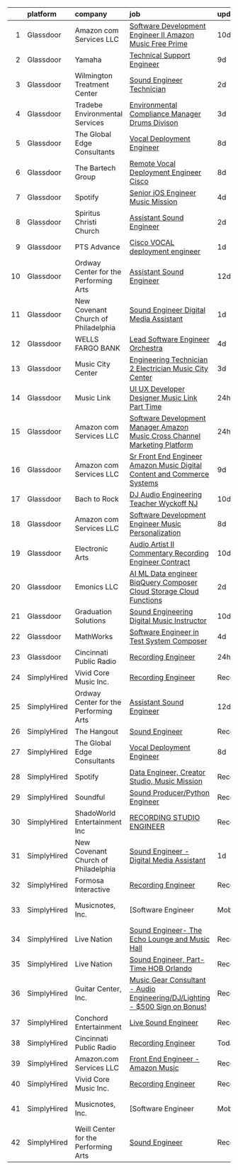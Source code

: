 

|    | platform    | company                               | job                                                                                                                                                                                                                                                                                                                                                                                                                                                                                                                                                                                                                                                                                                                                                                                                                                                                                                                                                                                                                                                                                                                                                                    | update_time   | location             |
|---:|:------------|:--------------------------------------|:-----------------------------------------------------------------------------------------------------------------------------------------------------------------------------------------------------------------------------------------------------------------------------------------------------------------------------------------------------------------------------------------------------------------------------------------------------------------------------------------------------------------------------------------------------------------------------------------------------------------------------------------------------------------------------------------------------------------------------------------------------------------------------------------------------------------------------------------------------------------------------------------------------------------------------------------------------------------------------------------------------------------------------------------------------------------------------------------------------------------------------------------------------------------------|:--------------|:---------------------|
|  1 | Glassdoor   | Amazon com Services LLC               | [Software Development Engineer II  Amazon Music Free Prime](https://www.glassdoor.com/partner/jobListing.htm?pos=112&ao=1136043&s=58&guid=000001839263fbc2b25b103b3f8313da&src=GD_JOB_AD&t=SR&vt=w&cs=1_71d7cd34&cb=1664608369863&jobListingId=1008151742328&jrtk=3-0-1ge967uvfjopq801-1ge967uvvihnu800-350d272ef90f81c7-)                                                                                                                                                                                                                                                                                                                                                                                                                                                                                                                                                                                                                                                                                                                                                                                                                                             | 10d           | Culver City, CA      |
|  2 | Glassdoor   | Yamaha                                | [Technical Support Engineer](https://www.glassdoor.com/partner/jobListing.htm?pos=116&ao=1136043&s=58&guid=000001839263fbc2b25b103b3f8313da&src=GD_JOB_AD&t=SR&vt=w&cs=1_18d596cc&cb=1664608369863&jobListingId=1008154576004&jrtk=3-0-1ge967uvfjopq801-1ge967uvvihnu800-3ba57b5c6a10b506-)                                                                                                                                                                                                                                                                                                                                                                                                                                                                                                                                                                                                                                                                                                                                                                                                                                                                            | 9d            | Buena Park, CA       |
|  3 | Glassdoor   | Wilmington Treatment Center           | [Sound Engineer Technician](https://www.glassdoor.com/partner/jobListing.htm?pos=111&ao=1136043&s=58&guid=000001839263fbc2b25b103b3f8313da&src=GD_JOB_AD&t=SR&vt=w&cs=1_57303612&cb=1664608369863&jobListingId=1008168193779&jrtk=3-0-1ge967uvfjopq801-1ge967uvvihnu800-e8ab5faff34c5a5b-)                                                                                                                                                                                                                                                                                                                                                                                                                                                                                                                                                                                                                                                                                                                                                                                                                                                                             | 2d            | Wilmington, NC       |
|  4 | Glassdoor   | Tradebe Environmental Services        | [Environmental Compliance Manager   Drums Divison](https://www.glassdoor.com/partner/jobListing.htm?pos=121&ao=1136043&s=58&guid=000001839263fbc2b25b103b3f8313da&src=GD_JOB_AD&t=SR&vt=w&ea=1&cs=1_42874b35&cb=1664608369863&jobListingId=1008165499950&jrtk=3-0-1ge967uvfjopq801-1ge967uvvihnu800-38f1dca61797b303-)                                                                                                                                                                                                                                                                                                                                                                                                                                                                                                                                                                                                                                                                                                                                                                                                                                                 | 3d            | Millington, TN       |
|  5 | Glassdoor   | The Global Edge Consultants           | [Vocal Deployment Engineer](https://www.glassdoor.com/partner/jobListing.htm?pos=102&ao=1110586&s=58&guid=000001839263fbc2b25b103b3f8313da&src=GD_JOB_AD&t=SR&vt=w&ea=1&cs=1_e33a156b&cb=1664608369862&jobListingId=1008156365697&cpc=F41FEAB56D215062&jrtk=3-0-1ge967uvfjopq801-1ge967uvvihnu800-01b2045d5208986d--6NYlbfkN0A4Pd9G7Psxse2LYHgJRkYguHzML5L6KVZLzJM3sNXICnMc3eh3dt3QEYOmT_Cvlg6YqseBKYKlkgFutzcInG_Q0rjFPxEbzXj7eJ1Iw42CbcDO0F-Ic57myTUfn_5Wr1OkFXXGLIoST1_tDKid4ZU9u_ZMqLTt71Na8s6LMKVmtGCeOawuYHDWa4hUwtz7iePtnE7m1d6D6Rhg5PIw8Vw4Fx_nT9lyz_jBdGBirJ44_kalxw0eoNJjoPQ0u-AZD8IUEkqO_D_mowIEPwc6xviAbQdzj8RqzoxZq604UA7Wl60ZxwXus22-XPGovabx2f3zOB8MZbdKCiRnazahNGyYUyMSxvo7W2NCdTRdARPne2i4CGUaDn0GFPeYe0Sm6hnCm0E7iZOgY0q66xrQCX07yxqSp5yBI65EjO38tU7NpDCbvdKXIDvocRlIy7wYl7T22TcmWE4kVhdW0XvcBRQpxIadFqkUEmnNyHuKNV6c4_l2aLr2Rd5r7hItgGHDeIYnQddl-EPRKA%3D%3D)                                                                                                                                                                                                                                                                                       | 8d            | Houston, TX          |
|  6 | Glassdoor   | The Bartech Group                     | [Remote Vocal Deployment Engineer  Cisco ](https://www.glassdoor.com/partner/jobListing.htm?pos=104&ao=1110586&s=58&guid=000001839263fbc2b25b103b3f8313da&src=GD_JOB_AD&t=SR&vt=w&ea=1&cs=1_92234ad9&cb=1664608369862&jobListingId=1008156820135&cpc=AF770993EC679D41&jrtk=3-0-1ge967uvfjopq801-1ge967uvvihnu800-1f8531641e378bfe--6NYlbfkN0C7-FDDT93s0qSKP7uYkdNgAgpSNvwlK8pJNTkcTbZQJnKDJjfvl1yFU2JPCK1oIIqIyhV9fkHpoGz8OVtwTt2NY7ZLQYksisShQVH0P4R8EJib1JrhNB5PFK5iCTt8tgyFHwsKhhXetKgTeg6CjU3tgl6L2gx2B2HsLblxl-TxgreRyqgigKfxhjWIqfuUjleicjwk_p0K6yXT-6fZQQGbjH4k0Zyrci4Evy9zyC1Kce9Y0MV_y8cOVXNg43veLA9kXLxLhA9k3QD67LRz3RHw0aJ8kzRVZoqMbNb7N8RZy0uLdr8J-ZopKOUXRsLqCPKlAw_4QklBYaU4bPpc0c_PzYfecC8Yo6zUfd-RtSI5nInInKA8-hjTX3Oq7P-F69-Eux_mMBSzLY1HAJ0jd5x_6CnfGK1Z5MN5ZgkGVDGuRLscxyWn-IqLKYB76lXhD_N_BreeQXCABIYSqpsS1Z068hR2fDTQz-2uvltLgj1PguEc7wjh1gul)                                                                                                                                                                                                                                                                                                    | 8d            | Branchburg, NJ       |
|  7 | Glassdoor   | Spotify                               | [Senior iOS Engineer  Music Mission](https://www.glassdoor.com/partner/jobListing.htm?pos=109&ao=1136043&s=58&guid=000001839263fbc2b25b103b3f8313da&src=GD_JOB_AD&t=SR&vt=w&cs=1_7918d9c1&cb=1664608369862&jobListingId=1008163218095&jrtk=3-0-1ge967uvfjopq801-1ge967uvvihnu800-b95a7036a52cf4a5-)                                                                                                                                                                                                                                                                                                                                                                                                                                                                                                                                                                                                                                                                                                                                                                                                                                                                    | 4d            | New York, NY         |
|  8 | Glassdoor   | Spiritus Christi Church               | [Assistant Sound Engineer](https://www.glassdoor.com/partner/jobListing.htm?pos=106&ao=1136043&s=58&guid=000001839263fbc2b25b103b3f8313da&src=GD_JOB_AD&t=SR&vt=w&ea=1&cs=1_dfd4241d&cb=1664608369862&jobListingId=1008168405686&jrtk=3-0-1ge967uvfjopq801-1ge967uvvihnu800-ecfccf761ec02f6b-)                                                                                                                                                                                                                                                                                                                                                                                                                                                                                                                                                                                                                                                                                                                                                                                                                                                                         | 2d            | Rochester, NY        |
|  9 | Glassdoor   | PTS Advance                           | [Cisco VOCAL deployment engineer](https://www.glassdoor.com/partner/jobListing.htm?pos=105&ao=1110586&s=58&guid=000001839263fbc2b25b103b3f8313da&src=GD_JOB_AD&t=SR&vt=w&ea=1&cs=1_44a68223&cb=1664608369862&jobListingId=1008172427006&cpc=47CFDC01B3F81FAC&jrtk=3-0-1ge967uvfjopq801-1ge967uvvihnu800-c5adca33dcd5d63d--6NYlbfkN0AbRbVq8OvmskiEcE8ix2E9Kyrf8sse4cIAfa1sfcPLRpUGYiSkHhgQ3_gthoIofBxx4uwK6EW1HCt-GFcYEQpNc7ve-IaiJ8ZYC8gl_BcJG83PGiZF03TpylIqmhfXvWUcHFBjawqHiVCEHR57jUaEti1biPoXwsXoSCg_ycULwhhANFfvTs8YPBH8KnhaEOwtqKVGG6duEyU5uzaFxunHB45CjYTu5-uQVvj1FoxDY-HIyHgvO1u7PM0MxyeAl70NFvmtNVYxRUyWL7gdYGyE_Smv45uEhRHf0TOWV9BHlP-NsJwP3Ugy3Gu-WQlYy2nkJ41NmVCxxnAdd7oLRr-wcaktQQA0bLaCN8aqLe8BIeovdKNIsVo2wRIaI7gSuQrh7qVUYxT1IYgksvl0yi07EHFIyz5qXpvgpfyPnKi1xa01inxIyGk2qZNXf3H9ga3b_iqPhXIStPckTKu_6OwPPf_F1mym3H1slsnqN997GEpHEYsYnZu-MKaPe2TkR0WqBf_OnRJEBo-0BgQO6inn48rTLZ4A0BENijQhQ_q4crkfT5lOZz06quzNXtwR0csDbdpgU4uupXgmLFHgsOfLh6TaZIUL8d4FQMSUMuZgjKIwBB2Lln2zAjxfApcd5qAAchTqjvDkTsmYEp5lUhFxws8icM795-AQGjq-6UMjTz2Xh5NB1F1MTzOEFt3Z7bdYyqCpWgqNFWd7y4fWDCDrQsg1VIoDofhNx3xqnROLGmND95ruSlK2dems_VIl0TMD-FEyF5Dj4sRggkIzB9Dw)             | 1d            | Houston, TX          |
| 10 | Glassdoor   | Ordway Center for the Performing Arts | [Assistant Sound Engineer](https://www.glassdoor.com/partner/jobListing.htm?pos=113&ao=1136043&s=58&guid=000001839263fbc2b25b103b3f8313da&src=GD_JOB_AD&t=SR&vt=w&ea=1&cs=1_fe71addf&cb=1664608369863&jobListingId=1008147271423&jrtk=3-0-1ge967uvfjopq801-1ge967uvvihnu800-8cd05db7d9014b72-)                                                                                                                                                                                                                                                                                                                                                                                                                                                                                                                                                                                                                                                                                                                                                                                                                                                                         | 12d           | Saint Paul, MN       |
| 11 | Glassdoor   | New Covenant Church of Philadelphia   | [Sound Engineer   Digital Media Assistant](https://www.glassdoor.com/partner/jobListing.htm?pos=101&ao=1110586&s=58&guid=000001839263fbc2b25b103b3f8313da&src=GD_JOB_AD&t=SR&vt=w&ea=1&cs=1_1d6f0d43&cb=1664608369862&jobListingId=1008171290301&cpc=292036AD7E8A5303&jrtk=3-0-1ge967uvfjopq801-1ge967uvvihnu800-28a41af27d468c11--6NYlbfkN0C2MujeaHUdRlJYpgbQ9d1Dq4rnH8r683W_-GbLMKmwMEzG4xWeSbrv_-wXvskv2ofbLQVumdh658F_sQMDJtYD1-EoRbGWXRBkRSM9i0LLWpdYy_bDPlDiEmuBvcE5_ItUBZx5YUrMGF0QADEOUYc520JCvjeutKvHL_TrCslLKLmfqp_HXCSiiHHr0BSTAri3U4DUb7gLLv3fDFYa2iueqVIENoWSTqUeNowT0nF2eCHLDap7eR9dcoJdJJiU7_BAUtlDtLypVIn8yy9Zx3XDOvGZQDOXubjtvWKELmAc4o3VKVmZGxi6ulHkSRvXa-ACmbKz7x9WCT0VzF9QV4F_B7T38qS6t1WQwr5K8ZZv9HZB95RzC4-RrpiiZWNwKfvCylIRLqnjh6IfdVIHK2pjhqIJUaCYD2TXHsncBBBRYEJGrZFCQwskgQGjjOleco7dBdvH4xhLUXkGnEklh5t8fTx75lk6aTJlKpWdu_G0NP4l1DgzUv3ADLEFBrpncrpvn-052aVwulEycqxWf6hYn25rASjm9KQ%3D)                                                                                                                                                                                                                                                      | 1d            | Philadelphia, PA     |
| 12 | Glassdoor   | WELLS FARGO BANK                      | [Lead Software Engineer  Orchestra ](https://www.glassdoor.com/partner/jobListing.htm?pos=103&ao=1110586&s=58&guid=000001839263fbc2b25b103b3f8313da&src=GD_JOB_AD&t=SR&vt=w&cs=1_4afeb449&cb=1664608369862&jobListingId=1008163740516&cpc=59DEFF8D475298C3&jrtk=3-0-1ge967uvfjopq801-1ge967uvvihnu800-350ac1f83d6fa0f5--6NYlbfkN0A0sLjryQUNkc81K2goHfqpo9JHml6Vo2yWT4XuRGLXtsN7afMoSAWdqBM3YHWeqUyfV_RUv_StQFjBBbu4rYAaGnuP87vaU__--3C8fGEzGCkCAQfrhKJBAxVSlcYf-xXqnN58qYcwCu0aB74f-KzG2LpUxaJjtCwuYaiQA9AUHXC1He9ldvTaXWB9w71hc2wB9e0T0p4eDcYHTU1W54oO2xsZ3cHCFUgUJ_69n6L-fOMXK_0hyqzpTw4FElbUktrsyE5ikcZLT8Vk3Re3lkE6Y-4ReeiBgqi-MUBn5Yn54oiDlWLEw7V8v0m4T0iP4e_tD9sdjVZuJKBXKT8BtulUStOaTAgmCvi34tVb_Mu9pW4Cj7ylVG8JxdVS_ewRQ8FKmef1EGdjpS8tM-U_XAR0cJ8Pum2udrPK7z1FCwwZP4qAUU_5huMGSbn-5yL2od3iIxN-v85a3ZzJbIRpP3othZdkatH_MPdQy989_BpfU98gJlwFc4uvL1zrjyMAEdVhbjZHg7-9d5XT29l5RosbW9fBYJlLzjSOjSCzV6qAr_3lSebIsSUYzjD5iYJFZ9Mtq8irZcaskfHoDi20y8612N1cw5BhnDxFoF_nyuXc698SrhAfFBlOU-xjXPJRmXpnAsVB0pWyRU2y6sd7Eej--5zX4piNjd4vAGan-Ibz8L75BgVNq6pMFtJon-TbW9fmxYm1LpozPu91269GwDd4Buu13rSVJ4jG3VVHLUFXjr_t_4pfgjxH9MlGCVPctPq2_ZowooGhNKjKSUMgOOAa2P2XujeMyO0%3D) | 4d            | Charlotte, NC        |
| 13 | Glassdoor   | Music City Center                     | [Engineering Technician 2  Electrician    Music City Center](https://www.glassdoor.com/partner/jobListing.htm?pos=120&ao=1136043&s=58&guid=000001839263fbc2b25b103b3f8313da&src=GD_JOB_AD&t=SR&vt=w&ea=1&cs=1_f735e192&cb=1664608369863&jobListingId=1008165036040&jrtk=3-0-1ge967uvfjopq801-1ge967uvvihnu800-7f54d32150f42019-)                                                                                                                                                                                                                                                                                                                                                                                                                                                                                                                                                                                                                                                                                                                                                                                                                                       | 3d            | Nashville, TN        |
| 14 | Glassdoor   | Music Link                            | [UI UX Developer Designer  Music Link  Part Time ](https://www.glassdoor.com/partner/jobListing.htm?pos=115&ao=1136043&s=58&guid=000001839263fbc2b25b103b3f8313da&src=GD_JOB_AD&t=SR&vt=w&ea=1&cs=1_50244d70&cb=1664608369863&jobListingId=1008175170281&jrtk=3-0-1ge967uvfjopq801-1ge967uvvihnu800-054e387cb3fe2708-)                                                                                                                                                                                                                                                                                                                                                                                                                                                                                                                                                                                                                                                                                                                                                                                                                                                 | 24h           | Remote               |
| 15 | Glassdoor   | Amazon com Services LLC               | [Software Development Manager  Amazon Music  Cross Channel Marketing Platform](https://www.glassdoor.com/partner/jobListing.htm?pos=118&ao=1136043&s=58&guid=000001839263fbc2b25b103b3f8313da&src=GD_JOB_AD&t=SR&vt=w&cs=1_488aeea0&cb=1664608369863&jobListingId=1008173739315&jrtk=3-0-1ge967uvfjopq801-1ge967uvvihnu800-4918c44988134aa8-)                                                                                                                                                                                                                                                                                                                                                                                                                                                                                                                                                                                                                                                                                                                                                                                                                          | 24h           | San Francisco, CA    |
| 16 | Glassdoor   | Amazon com Services LLC               | [Sr  Front End Engineer  Amazon Music   Digital Content and Commerce Systems](https://www.glassdoor.com/partner/jobListing.htm?pos=123&ao=1136043&s=58&guid=000001839263fbc2b25b103b3f8313da&src=GD_JOB_AD&t=SR&vt=w&cs=1_c28b0bbd&cb=1664608369864&jobListingId=1008154125045&jrtk=3-0-1ge967uvfjopq801-1ge967uvvihnu800-89a5e2e83fda9f2b-)                                                                                                                                                                                                                                                                                                                                                                                                                                                                                                                                                                                                                                                                                                                                                                                                                           | 9d            | United States        |
| 17 | Glassdoor   | Bach to Rock                          | [DJ   Audio Engineering Teacher  Wyckoff NJ](https://www.glassdoor.com/partner/jobListing.htm?pos=122&ao=1136043&s=58&guid=000001839263fbc2b25b103b3f8313da&src=GD_JOB_AD&t=SR&vt=w&ea=1&cs=1_3ec9edfb&cb=1664608369864&jobListingId=1008152013499&jrtk=3-0-1ge967uvfjopq801-1ge967uvvihnu800-224c105a95700982-)                                                                                                                                                                                                                                                                                                                                                                                                                                                                                                                                                                                                                                                                                                                                                                                                                                                       | 10d           | Wyckoff, NJ          |
| 18 | Glassdoor   | Amazon com Services LLC               | [Software Development Engineer  Music Personalization](https://www.glassdoor.com/partner/jobListing.htm?pos=110&ao=1136043&s=58&guid=000001839263fbc2b25b103b3f8313da&src=GD_JOB_AD&t=SR&vt=w&cs=1_c137911b&cb=1664608369862&jobListingId=1008156976917&jrtk=3-0-1ge967uvfjopq801-1ge967uvvihnu800-2179aa2e21db9e9e-)                                                                                                                                                                                                                                                                                                                                                                                                                                                                                                                                                                                                                                                                                                                                                                                                                                                  | 8d            | San Francisco, CA    |
| 19 | Glassdoor   | Electronic Arts                       | [Audio Artist II   Commentary Recording Engineer  Contract ](https://www.glassdoor.com/partner/jobListing.htm?pos=119&ao=1136043&s=58&guid=000001839263fbc2b25b103b3f8313da&src=GD_JOB_AD&t=SR&vt=w&cs=1_aeff52d1&cb=1664608369863&jobListingId=1008151770801&jrtk=3-0-1ge967uvfjopq801-1ge967uvvihnu800-015c7e198e835cb0-)                                                                                                                                                                                                                                                                                                                                                                                                                                                                                                                                                                                                                                                                                                                                                                                                                                            | 10d           | Orlando, FL          |
| 20 | Glassdoor   | Emonics LLC                           | [AI ML Data engineer  BiqQuery  Composer  Cloud Storage  Cloud Functions](https://www.glassdoor.com/partner/jobListing.htm?pos=108&ao=1136043&s=58&guid=000001839263fbc2b25b103b3f8313da&src=GD_JOB_AD&t=SR&vt=w&ea=1&cs=1_948cf39e&cb=1664608369862&jobListingId=1008168569498&jrtk=3-0-1ge967uvfjopq801-1ge967uvvihnu800-e3c3619912c48be7-)                                                                                                                                                                                                                                                                                                                                                                                                                                                                                                                                                                                                                                                                                                                                                                                                                          | 2d            | Remote               |
| 21 | Glassdoor   | Graduation Solutions                  | [Sound Engineering Digital Music Instructor](https://www.glassdoor.com/partner/jobListing.htm?pos=117&ao=1136043&s=58&guid=000001839263fbc2b25b103b3f8313da&src=GD_JOB_AD&t=SR&vt=w&ea=1&cs=1_76945d09&cb=1664608369863&jobListingId=1008151772475&jrtk=3-0-1ge967uvfjopq801-1ge967uvvihnu800-886b04f211aafcf9-)                                                                                                                                                                                                                                                                                                                                                                                                                                                                                                                                                                                                                                                                                                                                                                                                                                                       | 10d           | Mesa, AZ             |
| 22 | Glassdoor   | MathWorks                             | [Software Engineer in Test   System Composer](https://www.glassdoor.com/partner/jobListing.htm?pos=107&ao=1136043&s=58&guid=000001839263fbc2b25b103b3f8313da&src=GD_JOB_AD&t=SR&vt=w&cs=1_00356cdf&cb=1664608369862&jobListingId=1008163367365&jrtk=3-0-1ge967uvfjopq801-1ge967uvvihnu800-7f37537eaec24748-)                                                                                                                                                                                                                                                                                                                                                                                                                                                                                                                                                                                                                                                                                                                                                                                                                                                           | 4d            | Natick, MA           |
| 23 | Glassdoor   | Cincinnati Public Radio               | [Recording Engineer](https://www.glassdoor.com/partner/jobListing.htm?pos=114&ao=1136043&s=58&guid=000001839263fbc2b25b103b3f8313da&src=GD_JOB_AD&t=SR&vt=w&ea=1&cs=1_303f841a&cb=1664608369863&jobListingId=1008174861737&jrtk=3-0-1ge967uvfjopq801-1ge967uvvihnu800-a518e26a0600a3cb-)                                                                                                                                                                                                                                                                                                                                                                                                                                                                                                                                                                                                                                                                                                                                                                                                                                                                               | 24h           | Cincinnati, OH       |
| 24 | SimplyHired | Vivid Core Music Inc.                 | [Recording Engineer](https://www.simplyhired.com/job/tBKAbYf-RGnH7uPsOnaBGPWj0-TCICe_evf7DjRKj_4B6Pe6As-y8A?q=music+engineer)                                                                                                                                                                                                                                                                                                                                                                                                                                                                                                                                                                                                                                                                                                                                                                                                                                                                                                                                                                                                                                          | Recently      | St. Louis, MO        |
| 25 | SimplyHired | Ordway Center for the Performing Arts | [Assistant Sound Engineer](https://www.simplyhired.com/job/oAz7NyyvUdDGHYOKQlYUSvDO7W8-T45vVAZqDpnNVFXBu-qlzfnlMQ?q=music+engineer)                                                                                                                                                                                                                                                                                                                                                                                                                                                                                                                                                                                                                                                                                                                                                                                                                                                                                                                                                                                                                                    | 12d           | Saint Paul, MN       |
| 26 | SimplyHired | The Hangout                           | [Sound Engineer](https://www.simplyhired.com/job/pPtma4KfpJL8yv0IV160PCctZ7zJieTNPnwDrISJ5-REzhgDQyRTVw?q=music+engineer)                                                                                                                                                                                                                                                                                                                                                                                                                                                                                                                                                                                                                                                                                                                                                                                                                                                                                                                                                                                                                                              | Recently      | Myrtle Beach, SC     |
| 27 | SimplyHired | The Global Edge Consultants           | [Vocal Deployment Engineer](https://www.simplyhired.com/job/MgMm5hcu0Wyvbj4EmkpfwPJl758zZcKImNJyA58AbW_w-G01GOJU_g?q=music+engineer)                                                                                                                                                                                                                                                                                                                                                                                                                                                                                                                                                                                                                                                                                                                                                                                                                                                                                                                                                                                                                                   | 8d            | Houston, TX          |
| 28 | SimplyHired | Spotify                               | [Data Engineer, Creator Studio, Music Mission](https://www.simplyhired.com/job/gx6_0Pe4pjCb2iMDm-oEabY8egsyZ1Ii5bgjJRk6_cKJ1o2Hf2rTOA?q=music+engineer)                                                                                                                                                                                                                                                                                                                                                                                                                                                                                                                                                                                                                                                                                                                                                                                                                                                                                                                                                                                                                | Recently      | New York, NY         |
| 29 | SimplyHired | Soundful                              | [Sound Producer/Python Engineer](https://www.simplyhired.com/job/fKwTfqRWVzhZJJT6yoybTUB5_pL76wxlddnu6kqy2_naoU7JVaHVBQ?q=music+engineer)                                                                                                                                                                                                                                                                                                                                                                                                                                                                                                                                                                                                                                                                                                                                                                                                                                                                                                                                                                                                                              | Recently      | Remote               |
| 30 | SimplyHired | ShadoWorld Entertainment Inc          | [RECORDING STUDIO ENGINEER](https://www.simplyhired.com/job/LuUo1uNsflz97Kc2VUvstOqF-GlyVnesKKVECsAsCY7m3CzEC5ML1A?q=music+engineer)                                                                                                                                                                                                                                                                                                                                                                                                                                                                                                                                                                                                                                                                                                                                                                                                                                                                                                                                                                                                                                   | Recently      | Los Angeles, CA      |
| 31 | SimplyHired | New Covenant Church of Philadelphia   | [Sound Engineer - Digital Media Assistant](https://www.simplyhired.com/job/62Xs2yVlBkuVET4aKoLZRyFxbHKDwXBWLdNuYFjffmcZkZxfBGq2hQ?q=music+engineer)                                                                                                                                                                                                                                                                                                                                                                                                                                                                                                                                                                                                                                                                                                                                                                                                                                                                                                                                                                                                                    | 1d            | Philadelphia, PA     |
| 32 | SimplyHired | Formosa Interactive                   | [Recording Engineer](https://www.simplyhired.com/job/29sDM0Sr9JlQYH7solN3F74VDbJwVqpkxGxp49jc-twKzjzyunLXRQ?q=music+engineer)                                                                                                                                                                                                                                                                                                                                                                                                                                                                                                                                                                                                                                                                                                                                                                                                                                                                                                                                                                                                                                          | Recently      | Los Angeles, CA      |
| 33 | SimplyHired | Musicnotes, Inc.                      | [Software Engineer | Mobile Apps | Music Industry](https://www.simplyhired.com/job/k8E4fg8SWWqgvPsk4kBA2CqJDhhUZAmYysUfvRGHibz7cVQEY9wzyw?q=music+engineer)                                                                                                                                                                                                                                                                                                                                                                                                                                                                                                                                                                                                                                                                                                                                                                                                                                                                                                                                                                                                            | Recently      | Remote               |
| 34 | SimplyHired | Live Nation                           | [Sound Engineer- The Echo Lounge and Music Hall](https://www.simplyhired.com/job/4aHMpH9Tdxny6hJqe1DIX5BcgcP9q1Yp7HlRyzGMGfUEv_nUu_PULg?q=music+engineer)                                                                                                                                                                                                                                                                                                                                                                                                                                                                                                                                                                                                                                                                                                                                                                                                                                                                                                                                                                                                              | Recently      | Dallas, TX           |
| 35 | SimplyHired | Live Nation                           | [Sound Engineer, Part-Time HOB Orlando](https://www.simplyhired.com/job/Bmu8LQ8XPjN0_Dz5oEbzInNBkyhp21Od5tH1ppVKGBMlwSufSS6-cQ?q=music+engineer)                                                                                                                                                                                                                                                                                                                                                                                                                                                                                                                                                                                                                                                                                                                                                                                                                                                                                                                                                                                                                       | Recently      | Lake Buena Vista, FL |
| 36 | SimplyHired | Guitar Center, Inc.                   | [Music Gear Consultant - Audio Engineering/DJ/Lighting - $500 Sign on Bonus!](https://www.simplyhired.com/job/A1q2-hoFBf33n2hzvrtqJdUCpA-f5UgA83I6sNug1CkHmCGdLFdqzA?q=music+engineer)                                                                                                                                                                                                                                                                                                                                                                                                                                                                                                                                                                                                                                                                                                                                                                                                                                                                                                                                                                                 | Recently      | Nashville, TN        |
| 37 | SimplyHired | Conchord Entertainment                | [Live Sound Engineer](https://www.simplyhired.com/job/UEA40oo_tuyiPqvpC2XRNDDUAd6VWYQaSSZopTq90hge9e7ynS5vdw?q=music+engineer)                                                                                                                                                                                                                                                                                                                                                                                                                                                                                                                                                                                                                                                                                                                                                                                                                                                                                                                                                                                                                                         | Recently      | Boston, MA           |
| 38 | SimplyHired | Cincinnati Public Radio               | [Recording Engineer](https://www.simplyhired.com/job/mvKZINtKUkRFAPQpzC5tJydwEwxOwxL31nICkeXcqYLhWdoPl2c6UQ?q=music+engineer)                                                                                                                                                                                                                                                                                                                                                                                                                                                                                                                                                                                                                                                                                                                                                                                                                                                                                                                                                                                                                                          | Today         | Cincinnati, OH       |
| 39 | SimplyHired | Amazon.com Services LLC               | [Front End Engineer - Amazon Music](https://www.simplyhired.com/job/HrH56RyOPS9A2S9ZepvdPSj3gcoN29rik0njp4z2mjMeUUOG1Op4Dw?q=music+engineer)                                                                                                                                                                                                                                                                                                                                                                                                                                                                                                                                                                                                                                                                                                                                                                                                                                                                                                                                                                                                                           | Recently      | Culver City, CA      |
| 40 | SimplyHired | Vivid Core Music Inc.                 | [Recording Engineer](https://www.simplyhired.com/job/tBKAbYf-RGnH7uPsOnaBGPWj0-TCICe_evf7DjRKj_4B6Pe6As-y8A?q=music+engineer)                                                                                                                                                                                                                                                                                                                                                                                                                                                                                                                                                                                                                                                                                                                                                                                                                                                                                                                                                                                                                                          | Recently      | St. Louis, MO        |
| 41 | SimplyHired | Musicnotes, Inc.                      | [Software Engineer | Mobile Apps | Music Industry](https://www.simplyhired.com/job/k8E4fg8SWWqgvPsk4kBA2CqJDhhUZAmYysUfvRGHibz7cVQEY9wzyw?q=music+engineer)                                                                                                                                                                                                                                                                                                                                                                                                                                                                                                                                                                                                                                                                                                                                                                                                                                                                                                                                                                                                            | Recently      | Remote               |
| 42 | SimplyHired | Weill Center for the Performing Arts  | [Sound Engineer](https://www.simplyhired.com/job/ALqiQ466UL9ATzM8C5SyNTShJGTz8qexuvg_a93UOhRx-CD-0dbSQw?q=music+engineer)                                                                                                                                                                                                                                                                                                                                                                                                                                                                                                                                                                                                                                                                                                                                                                                                                                                                                                                                                                                                                                              | Recently      | Sheboygan, WI        |